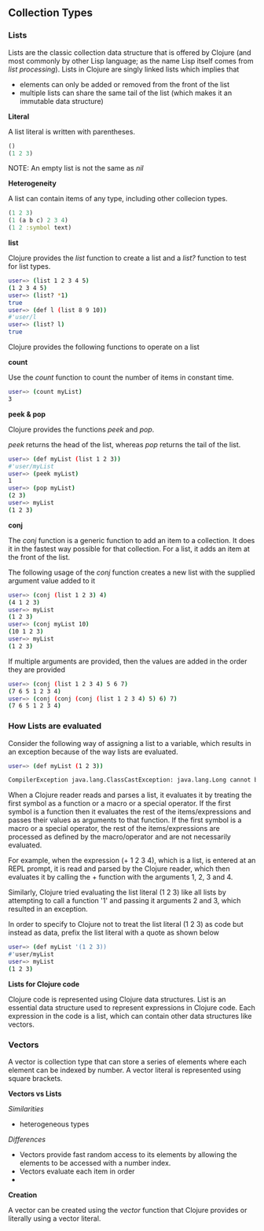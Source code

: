 
## Collection Types

### Lists

Lists are the classic collection data structure that is offered by Clojure (and most commonly by other Lisp language; as the name Lisp itself comes from *list processing*). Lists in Clojure are singly linked lists which implies that

* elements can only be added or removed from the front of the list
* multiple lists can share the same tail of the list (which makes it an immutable data structure)

**Literal**

A list literal is written with parentheses.

```clojure
()
(1 2 3)
```

NOTE: An empty list is not the same as *nil*

**Heterogeneity**

A list can contain items of any type, including other collecion types.

```clojure
(1 2 3)
(1 (a b c) 2 3 4)
(1 2 :symbol text)
```

**list**

Clojure provides the *list* function to create a list and a *list?* function to test for list types. 

```sh
user=> (list 1 2 3 4 5)
(1 2 3 4 5)
user=> (list? *1)
true
user=> (def l (list 8 9 10))
#'user/l
user=> (list? l)
true
```

Clojure provides the following functions to operate on a list

**count** 

Use the *count* function to count the number of items in constant time.

```sh
user=> (count myList)
3
```

**peek & pop**

Clojure provides the functions *peek* and *pop*. 

*peek* returns the head of the list, whereas *pop* returns the tail of the list.

```sh
user=> (def myList (list 1 2 3))
#'user/myList
user=> (peek myList)
1
user=> (pop myList)
(2 3)
user=> myList
(1 2 3)
```

**conj**

The *conj* function is a generic function to add an item to a collection. It does it in the fastest way possible for that collection.
For a list, it adds an item at the front of the list.

The following usage of the *conj* function creates a new list with the supplied argument value added to it

```sh
user=> (conj (list 1 2 3) 4)
(4 1 2 3)
user=> myList
(1 2 3)
user=> (conj myList 10)
(10 1 2 3)
user=> myList
(1 2 3)
```

If multiple arguments are provided, then the values are added in the order they are provided

```sh
user=> (conj (list 1 2 3 4) 5 6 7)
(7 6 5 1 2 3 4)
user=> (conj (conj (conj (list 1 2 3 4) 5) 6) 7)
(7 6 5 1 2 3 4)
```

### How Lists are evaluated

Consider the following way of assigning a list to a variable, which results in an exception because of the way lists are evaluated. 

```sh
user=> (def myList (1 2 3))

CompilerException java.lang.ClassCastException: java.lang.Long cannot be cast to clojure.lang.IFn, compiling:(form-init7490360418716086003.clj:1:13)

```

When a Clojure reader reads and parses a list, it evaluates it by treating the first symbol as a function or a macro or a special operator. If the first symbol is a function then it evaluates the rest of the items/expressions and passes their values as arguments to that function. If the first symbol is a macro or a special operator, the rest of the items/expressions are processed as defined by the macro/operator and are not necessarily evaluated.

For example, when the expression (+ 1 2 3 4), which is a list, is entered at an REPL prompt, it is read and parsed by the Clojure reader, which then evaluates it by calling the + function with the arguments 1, 2, 3 and 4.

Similarly, Clojure tried evaluating the list literal (1 2 3) like all lists by attempting to call a function '1' and passing it arguments 2 and 3, which resulted in an exception.

In order to specify to Clojure not to treat the list literal (1 2 3) as code but instead as data, prefix the list literal with a quote as shown below

```sh
user=> (def myList '(1 2 3))
#'user/myList
user=> myList
(1 2 3)
```

**Lists for Clojure code**

Clojure code is represented using Clojure data structures. List is an essential data structure used to represent expressions in Clojure code. Each expression in the code is a list, which can contain other data structures like vectors.

### Vectors

A vector is collection type that can store a series of elements where each element can be indexed by number. A vector literal is represented using square brackets.


**Vectors vs Lists**

*Similarities*

* heterogeneous types

*Differences*

* Vectors provide fast random access to its elements by allowing the elements to be accessed with a number index.
* Vectors evaluate each item in order
* 


**Creation**

A vector can be created using the *vector* function that Clojure provides or literally using a vector literal.

